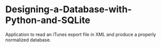 # Designing-a-Database-with-Python-and-SQLite
Application to read an iTunes export file in XML and produce a properly normalized database.
